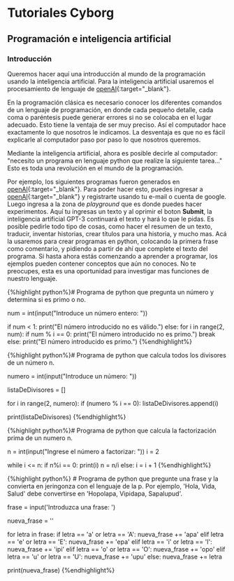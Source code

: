 # Tutoriales Cyborg 
## Programación e inteligencia artificial

### Introducción

Queremos hacer aquí una introducción al mundo de la programación usando la inteligencia artificial.  Para la inteligencia artificial usaremos el procesamiento de lenguaje de [openAI](https://openai.com/api){:target="_blank"}.

En la programación clásica es necesario conocer los diferentes comandos de un lenguaje de programación, en donde cada pequeño detalle, cada coma o paréntesis puede generar errores si no se colocaba en el lugar adecuado. Esto tiene la ventaja de ser muy preciso. Así el computador hace exactamente lo que nosotros le indicamos. La desventaja es que no es fácil explicarle al computador paso por paso lo que nosotros queremos.

Mediante la inteligencia artificial, ahora es posible decirle al computador: "necesito un programa en lenguaje python que realize la siguiente tarea..." Esto es toda una revolución en el mundo de la programación.

Por ejemplo, los siguientes programas fueron generados en [openAI](https://openai.com/api){:target="_blank"}. 
Para poder hacer esto, puedes ingresar a [openAI](https://openai.com/api){:target="_blank"} y registrarte usando tu e-mail o cuenta de google. Luego ingresa a la zona de _playground_ que es donde puedes hacer experimentos. Aquí tu ingresas un texto y al oprimir el boton **Submit**, la inteligencia artificial GPT-3 continuará el texto y hará lo que le pidas. Es posible pedirle todo tipo de cosas, como hacer el resumen de un texto, traducir, inventar historias, crear títulos para una historia, y mucho mas. Acá la usaremos para crear programas en python, colocando la primera frase como comentario, y pidiendo a partir de ahí que complete el texto del programa. Si hasta ahora estás comenzando a aprender a programar, los ejemplos pueden contener conceptos que aún no conoces. No te preocupes, esta es una oportunidad para investigar mas funciones de nuestro lenguaje. 


{%highlight python%}# Programa de python que pregunta un número y determina si es primo o no.

num = int(input("Introduce un número entero: "))

if num < 1:
	print("El número introducido no es válido.")
else:
	for i in range(2, num):
		if num % i == 0:
			print("El número introducido no es primo.")
			break
	else:
		print("El número introducido es primo.")
{%endhighlight%}




{%highlight python%}# Programa de python que calcula todos los divisores de un número n.

numero = int(input("Introduce un número: "))

listaDeDivisores = []

for i in range(2, numero):
	if (numero % i == 0):
		listaDeDivisores.append(i)

print(listaDeDivisores)
{%endhighlight%}



{%highlight python%}# Programa de python que calcula la factorización prima de un numero n.

n = int(input("Ingrese el número a factorizar: "))
i = 2

while i <= n:
    if n%i == 0:
        print(i)
        n = n/i
    else:
        i = i + 1
{%endhighlight%}

{%highlight python%} # Programa de python que pregunte una frase y la convierta en jeringonza con el lenguaje de la p. Por ejemplo, 'Hola, Vida, Salud' debe convertirse en  'Hopolapa, Vipidapa, Sapalupud'.

frase = input('Introduzca una frase: ')

nueva_frase = ''

for letra in frase:
	if letra == 'a' or letra == 'A':
		nueva_frase += 'apa'
	elif letra == 'e' or letra == 'E':
		nueva_frase += 'epa'
	elif letra == 'i' or letra == 'I':
		nueva_frase += 'ipi'
	elif letra == 'o' or letra == 'O':
		nueva_frase += 'opo'
	elif letra == 'u' or letra == 'U':
		nueva_frase += 'upu'
	else:
		nueva_frase += letra

print(nueva_frase)
{%endhighlight%}
